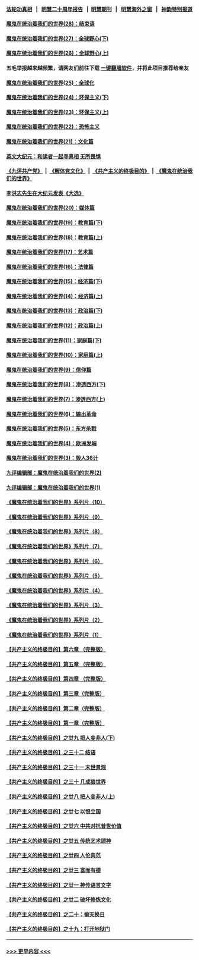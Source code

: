 #### [法轮功真相](https://github.com/gfw-breaker/truth/blob/master/README.md?t=0) &nbsp;&nbsp;|&nbsp;&nbsp; [明慧二十周年报告](https://github.com/gfw-breaker/mh-reports/blob/master/README.md?t=0) &nbsp;&nbsp;|&nbsp;&nbsp;[明慧期刊](https://github.com/gfw-breaker/mh-qikan) &nbsp;&nbsp;|&nbsp;&nbsp; [明慧海外之窗](https://github.com/gfw-breaker/mh-news/blob/master/README.md?t=0) &nbsp;&nbsp;|&nbsp;&nbsp; [神韵特别报道](https://github.com/gfw-breaker/mh-news/blob/master/shenyun.md?t=0)
#### [魔鬼在统治着我们的世界(28)：结束语](../pages/nsc422/n10936246.md?t=07230551) 
#### [魔鬼在统治着我们的世界(27)：全球野心(下)](../pages/nsc422/n10928319.md?t=07230551) 
#### [魔鬼在统治着我们的世界(26)：全球野心(上)](../pages/nsc422/n10900318.md?t=07230551) 
#### 五毛举报越来越频繁，请网友们前往下载 [一键翻墙软件](https://github.com/gfw-breaker/ssr-accounts)，并将此项目推荐给亲友
#### [魔鬼在统治着我们的世界(25)：全球化](../pages/nsc422/n10788205.md?t=07230551) 
#### [魔鬼在统治着我们的世界(24)：环保主义(下)](../pages/nsc422/n10695307.md?t=07230551) 
#### [魔鬼在统治着我们的世界(23)：环保主义(上)](../pages/nsc422/n10688613.md?t=07230551) 
#### [魔鬼在统治着我们的世界(22)：恐怖主义](../pages/nsc422/n10614727.md?t=07230551) 
#### [魔鬼在统治着我们的世界(21)：文化篇](../pages/nsc422/n10597706.md?t=07230551) 
#### [英文大纪元：和读者一起寻真相 无所畏惧](../pages/nsc422/n12542027.md?t=07230551) 
#### [《九评共产党》](https://github.com/begood0513/9ping.md/blob/master/README.md) &nbsp;|&nbsp; [《解体党文化》](../../../../jtdwh.md/blob/master/README.md)  &nbsp;|&nbsp; [《共产主义的终极目的》](../../../../gczydzjmd.md/blob/master/README.md) &nbsp;|&nbsp; [《魔鬼在统治我们的世界》](../../../../mgztzwmdsj.md/blob/master/README.md) 
#### [李洪志先生在大纪元发表《大选》](../pages/nsc422/n12534746.md?t=07230551) 
#### [魔鬼在统治着我们的世界(20)：媒体篇](../pages/nsc422/n10586579.md?t=07230551) 
#### [魔鬼在统治着我们的世界(19)：教育篇(下)](../pages/nsc422/n10564808.md?t=07230551) 
#### [魔鬼在统治着我们的世界(18)：教育篇(上)](../pages/nsc422/n10526970.md?t=07230551) 
#### [魔鬼在统治着我们的世界(17)：艺术篇](../pages/nsc422/n10499093.md?t=07230551) 
#### [魔鬼在统治着我们的世界(16)：法律篇](../pages/nsc422/n10485969.md?t=07230551) 
#### [魔鬼在统治着我们的世界(15)：经济篇(下)](../pages/nsc422/n10469975.md?t=07230551) 
#### [魔鬼在统治着我们的世界(14)：经济篇(上)](../pages/nsc422/n10457370.md?t=07230551) 
#### [魔鬼在统治着我们的世界(13)：政治篇(下)](../pages/nsc422/n10448270.md?t=07230551) 
#### [魔鬼在统治着我们的世界(12)：政治篇(上)](../pages/nsc422/n10444576.md?t=07230551) 
#### [魔鬼在统治着我们的世界(11)：家庭篇(下)](../pages/nsc422/n10440961.md?t=07230551) 
#### [魔鬼在统治着我们的世界(10)：家庭篇(上)](../pages/nsc422/n10435448.md?t=07230551) 
#### [魔鬼在统治着我们的世界(9)：信仰篇](../pages/nsc422/n10432159.md?t=07230551) 
#### [魔鬼在统治着我们的世界(8)：渗透西方(下)](../pages/nsc422/n10429603.md?t=07230551) 
#### [魔鬼在统治着我们的世界(7)：渗透西方(上)](../pages/nsc422/n10426013.md?t=07230551) 
#### [魔鬼在统治着我们的世界(6)：输出革命](../pages/nsc422/n10421536.md?t=07230551) 
#### [魔鬼在统治着我们的世界(5)：东方杀戮](../pages/nsc422/n10417707.md?t=07230551) 
#### [魔鬼在统治着我们的世界(4)：欧洲发端](../pages/nsc422/n10414890.md?t=07230551) 
#### [魔鬼在统治着我们的世界(3)：毁人36计](../pages/nsc422/n10411583.md?t=07230551) 
#### [九评编辑部：魔鬼在统治着我们的世界(2)](../pages/nsc422/n10410036.md?t=07230551) 
#### [九评编辑部：魔鬼在统治着我们的世界(1)](../pages/nsc422/n10406825.md?t=07230551) 
#### [《魔鬼在统治着我们的世界》系列片（10）](../pages/nsc422/n12292670.md?t=07230551) 
#### [《魔鬼在统治着我们的世界》系列片（9）](../pages/nsc422/n12290859.md?t=07230551) 
#### [《魔鬼在统治着我们的世界》系列片（8）](../pages/nsc422/n12287445.md?t=07230551) 
#### [《魔鬼在统治着我们的世界》系列片（7）](../pages/nsc422/n12283425.md?t=07230551) 
#### [《魔鬼在统治着我们的世界》系列片（6）](../pages/nsc422/n12282314.md?t=07230551) 
#### [《魔鬼在统治着我们的世界》系列片（5）](../pages/nsc422/n12281419.md?t=07230551) 
#### [《魔鬼在统治着我们的世界》系列片（4）](../pages/nsc422/n12274024.md?t=07230551) 
#### [《魔鬼在统治着我们的世界》系列片（3）](../pages/nsc422/n12271322.md?t=07230551) 
#### [《魔鬼在统治着我们的世界》系列片（2）](../pages/nsc422/n12269049.md?t=07230551) 
#### [《魔鬼在统治着我们的世界》系列片（1）](../pages/nsc422/n12267575.md?t=07230551) 
#### [【共产主义的终极目的】第六章 （完整版）](../pages/nsc422/n11428913.md?t=07230551) 
#### [【共产主义的终极目的】第五章 （完整版）](../pages/nsc422/n11428912.md?t=07230551) 
#### [【共产主义的终极目的】第四章 （完整版）](../pages/nsc422/n11428907.md?t=07230551) 
#### [【共产主义的终极目的】第三章（完整版）](../pages/nsc422/n11428848.md?t=07230551) 
#### [【共产主义的终极目的】第二章（完整版）](../pages/nsc422/n11428831.md?t=07230551) 
#### [【共产主义的终极目的】第一章（完整版）](../pages/nsc422/n11417651.md?t=07230551) 
#### [【共产主义的终极目的】之廿九 把人变非人(下)](../pages/nsc422/n11344140.md?t=07230551) 
#### [【共产主义的终极目的】之三十二 结语](../pages/nsc422/n11360535.md?t=07230551) 
#### [【共产主义的终极目的】之三十一 末世景观](../pages/nsc422/n11351129.md?t=07230551) 
#### [【共产主义的终极目的】之三十 几成狼世界](../pages/nsc422/n11348280.md?t=07230551) 
#### [【共产主义的终极目的】之廿八 把人变非人(上)](../pages/nsc422/n11340492.md?t=07230551) 
#### [【共产主义的终极目的】之廿七 以恨立国](../pages/nsc422/n11336944.md?t=07230551) 
#### [【共产主义的终极目的】之廿六 中共对抗普世价值](../pages/nsc422/n11324785.md?t=07230551) 
#### [【共产主义的终极目的】之廿五 传统艺术颂神](../pages/nsc422/n11296396.md?t=07230551) 
#### [【共产主义的终极目的】之廿四 人伦典范](../pages/nsc422/n11296397.md?t=07230551) 
#### [【共产主义的终极目的】之廿三 富而有德](../pages/nsc422/n11283598.md?t=07230551) 
#### [【共产主义的终极目的】之廿一 神传语言文字](../pages/nsc422/n11263265.md?t=07230551) 
#### [【共产主义的终极目的】之廿二 破坏修炼文化](../pages/nsc422/n11245728.md?t=07230551) 
#### [【共产主义的终极目的】之二十：偷天换日](../pages/nsc422/n11238846.md?t=07230551) 
#### [【共产主义的终极目的】之十九：打开地狱门](../pages/nsc422/n11206376.md?t=07230551) 

----
#### [ >>> 更早内容 <<< ](../indexes/nsc422-earlier.md)
